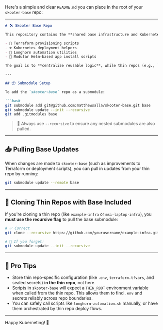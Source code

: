 Here's a simple and clear `README.md` you can place in the root of your `skooter-base` repo:

---

```markdown
# 🛠️ Skooter Base Repo

This repository contains the **shared base infrastructure and Kubernetes tooling** for use across multiple thin repositories. It is designed to be consumed as a **Git submodule** and includes:

- 🐳 Terraform provisioning scripts  
- ☸️ Kubernetes deployment helpers  
- 💾 Longhorn automation utilities  
- 🧩 Modular Helm-based app install scripts

The goal is to **centralize reusable logic**, while thin repos (e.g., `example-infra`, `msi-laptop-infra`) handle environment-specific overrides like `values.yaml`, secrets, domain names, and organizational logic.

---

## 📦 Submodule Setup

To add the `skooter-base` repo as a submodule:

```bash
git submodule add git@github.com:matthewsalla/skooter-base.git base
git submodule update --init --recursive
git add .gitmodules base
```

> 🔁 Always use `--recursive` to ensure any nested submodules are also pulled.

---

## 📥 Pulling Base Updates

When changes are made to `skooter-base` (such as improvements to Terraform or deployment scripts), you can pull in updates from your thin repo by running:

```bash
git submodule update --remote base
```

---

## 🚀 Cloning Thin Repos with Base Included

If you're cloning a thin repo (like `example-infra` or `msi-laptop-infra`), you **must use the recursive flag** to pull the base submodule:

```bash
# ✅ Correct
git clone --recursive https://github.com/yourusername/example-infra.git

# 🛑 If you forget:
git submodule update --init --recursive
```

---

## 🧠 Pro Tips

- Store thin repo-specific configuration (like `.env`, `terraform.tfvars`, and sealed secrets) **in the thin repo**, not here.
- Scripts in `skooter-base` will expect a `THIN_ROOT` environment variable when called from the thin repo. This allows them to find `.env` and secrets reliably across repo boundaries.
- You can safely call scripts like `longhorn-automation.sh` manually, or have them orchestrated by thin repo deploy flows.

---

Happy Kuberneting! 🚀
